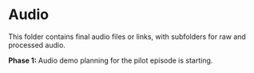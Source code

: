 # Audio

This folder contains final audio files or links, with subfolders for raw and processed audio.

**Phase 1:** Audio demo planning for the pilot episode is starting.

